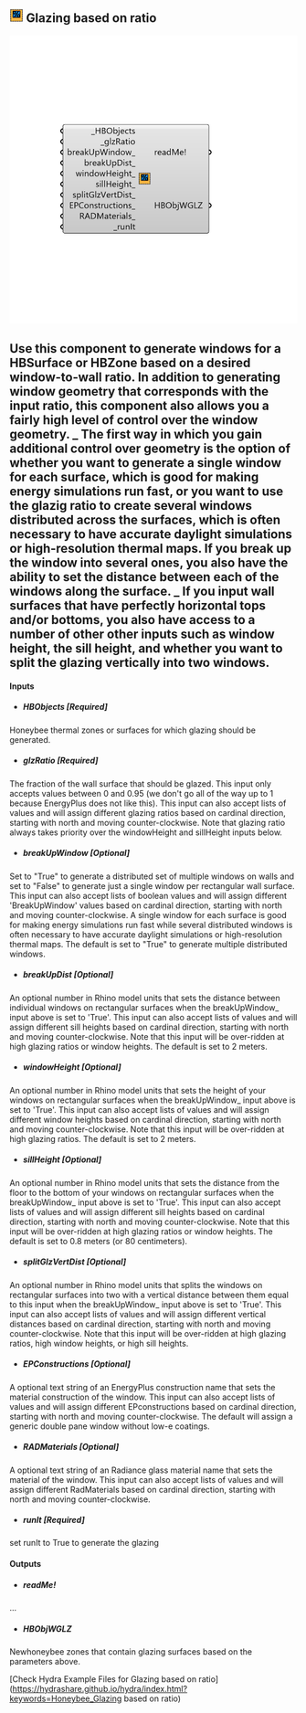 ## ![](../../images/icons/Glazing_based_on_ratio.png) Glazing based on ratio

![](../../images/components/Glazing_based_on_ratio.png)

Use this component to generate windows for a HBSurface or HBZone based on a desired window-to-wall ratio. In addition to generating window geometry that corresponds with the input ratio, this component also allows you a fairly high level of control over the window geometry.
 _
 The first way in which you gain additional control over geometry is the option of whether you want to generate a single window for each surface, which is good for making energy simulations run fast, or you want to use the glazig ratio to create several windows distributed across the surfaces, which is often necessary to have accurate daylight simulations or high-resolution thermal maps.
 If you break up the window into several ones, you also have the ability to set the distance between each of the windows along the surface.
 _
 If you input wall surfaces that have perfectly horizontal tops and/or bottoms, you also have access to a number of other other inputs such as window height, the sill height, and whether you want to split the glazing vertically into two windows.
 -
 

#### Inputs
* ##### HBObjects [Required]
Honeybee thermal zones or surfaces for which glazing should be generated.
* ##### glzRatio [Required]
The fraction of the wall surface that should be glazed.  This input only accepts values between 0 and 0.95 (we don't go all of the way up to 1 because EnergyPlus does not like this).  This input can also accept lists of values and will assign different glazing ratios based on cardinal direction, starting with north and moving counter-clockwise.  Note that glazing ratio always takes priority over the windowHeight and sillHeight inputs below.
* ##### breakUpWindow [Optional]
Set to "True" to generate a distributed set of multiple windows on walls and set to "False" to generate just a single window per rectangular wall surface.  This input can also accept lists of boolean values and will assign different 'BreakUpWindow' values based on cardinal direction, starting with north and moving counter-clockwise.  A single window for each surface is good for making energy simulations run fast while several distributed windows is often necessary to have accurate daylight simulations or high-resolution thermal maps. The default is set to "True" to generate multiple distributed windows.
* ##### breakUpDist [Optional]
An optional number in Rhino model units that sets the distance between individual windows on rectangular surfaces when the breakUpWindow_ input above is set to 'True'.  This input can also accept lists of values and will assign different sill heights based on cardinal direction, starting with north and moving counter-clockwise.  Note that this input will be over-ridden at high glazing ratios or window heights.  The default is set to 2 meters.
* ##### windowHeight [Optional]
An optional number in Rhino model units that sets the height of your windows on rectangular surfaces when the breakUpWindow_ input above is set to 'True'.  This input can also accept lists of values and will assign different window heights based on cardinal direction, starting with north and moving counter-clockwise.  Note that this input will be over-ridden at high glazing ratios. The default is set to 2 meters.
* ##### sillHeight [Optional]
An optional number in Rhino model units that sets the distance from the floor to the bottom of your windows on rectangular surfaces when the breakUpWindow_ input above is set to 'True'.  This input can also accept lists of values and will assign different sill heights based on cardinal direction, starting with north and moving counter-clockwise.  Note that this input will be over-ridden at high glazing ratios or window heights.  The default is set to 0.8 meters (or 80 centimeters).
* ##### splitGlzVertDist [Optional]
An optional number in Rhino model units that splits the windows on rectangular surfaces into two with a vertical distance between them equal to this input when the breakUpWindow_ input above is set to 'True'.  This input can also accept lists of values and will assign different vertical distances based on cardinal direction, starting with north and moving counter-clockwise.  Note that this input will be over-ridden at high glazing ratios, high window heights, or high sill heights.
* ##### EPConstructions [Optional]
A optional text string of an EnergyPlus construction name that sets the material construction of the window. This input can also accept lists of values and will assign different EPconstructions based on cardinal direction, starting with north and moving counter-clockwise.  The default will assign a generic double pane window without low-e coatings.
* ##### RADMaterials [Optional]
A optional text string of an Radiance glass material name that sets the material of the window. This input can also accept lists of values and will assign different RadMaterials based on cardinal direction, starting with north and moving counter-clockwise.
* ##### runIt [Required]
set runIt to True to generate the glazing

#### Outputs
* ##### readMe!
...
* ##### HBObjWGLZ
Newhoneybee zones that contain glazing surfaces based on the parameters above. 


[Check Hydra Example Files for Glazing based on ratio](https://hydrashare.github.io/hydra/index.html?keywords=Honeybee_Glazing based on ratio)